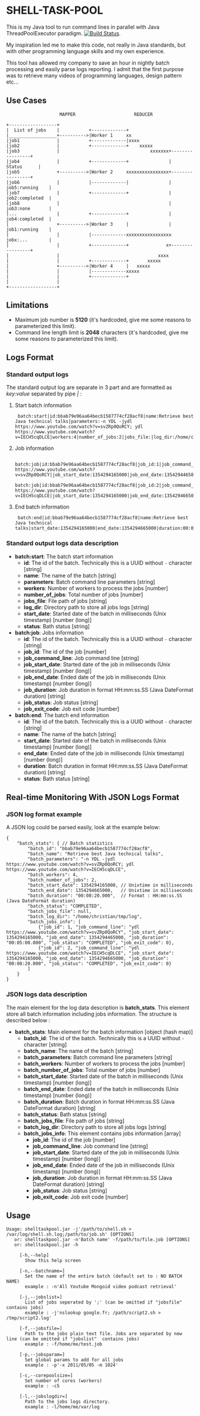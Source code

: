 # SHELL-TASK-POOL
This is my Java tool to run command lines in parallel with Java ThreadPoolExecutor paradigm. [![Build Status](https://secure.travis-ci.org/fenicks/shell-task-pool.png?branch=master)](http://travis-ci.org/fenicks/shell-task-pool).

My inspiration led me to make this code, not really in Java standards, but with other programming language skills and my own experience.

This tool has allowed my company to save an hour in nightly batch processing and easily parse logs reporting.
I admit that the first purpose was to retrieve many videos of programming languages, design pattern etc...

## Use Cases

                        MAPPER                      REDUCER

    +------------------+
    |  List of jobs    |           +-------------+
    |__________________+---------->|Worker 1     xx
    |job1              |           +-------------|xxxx
    |job2              |           +-------------+    xxxxx
    |job3              |                                  xxxxxxx+-----------------+
    |job4              |           +-------------+               |     Status      |
    |job5              +---------->|Worker 2     xxxxxxxxxxxxxxxx+-----------------+
    |job6              |           |-------------|               | job5:running    |
    |job7              |           +-------------+               | job2:completed  |
    |job8              |                                         | job3:none       |
    |...               |           +-------------+               | job4:completed  |
    |                  +---------->|Worker 3     |               | job1:running    |
    |                  |           |-------------xxxxxxxxxxxxxxxxx jobx:...        |
    |                  |           +-------------+              x+-----------------+
    |                  |                                     xxxx
    |                  |           +-------------+       xxxxx
    |                  +---------->|Worker 4     |   xxxxx
    |                  |           |-------------xxxxx
    |                  |           +-------------+
    |                  |
    +------------------+

## Limitations
* Maximum job number is **5120** (it's hardcoded, give me some reasons to parameterized this limit).
* Command line length limit is **2048** characters (it's hardcoded, give me some reasons to parameterized this limit).

## Logs Format
### Standard output logs
The standard output log are separate in 3 part and are formatted as *key:value* separated by pipe *|* :

1. Start batch information

        batch:start|id:bbab79e96aa64becb1587774cf28acf8|name:Retrieve best Java technical talks|parameters:-n YDL -jydl https://www.youtube.com/watch?v=svZRp0QoRCY; ydl https://www.youtube.com/watch?v=IECH5cqDLCE|workers:4|number_of_jobs:2|jobs_file:|log_dir:/home/christian/tmp/log|start_date:1354294165000|status:STARTED

2. Job information

        batch:job|id:bbab79e96aa64becb1587774cf28acf8|job_id:1|job_command_line:ydl https://www.youtube.com/watch?v=svZRp0QoRCY|job_start_date:1354294165000|job_end_date:1354294465000|job_duration:00:05:00.000|job_status:COMPLETED|job_exit_code:0
        batch:job|id:bbab79e96aa64becb1587774cf28acf8|job_id:2|job_command_line:ydl https://www.youtube.com/watch?v=IECH5cqDLCE|job_start_date:1354294165000|job_end_date:1354294665000|job_duration:00:08:20.000|job_status:COMPLETED|job_exit_code:0

3. End batch information

        batch:end|id:bbab79e96aa64becb1587774cf28acf8|name:Retrieve best Java technical talks|start_date:1354294165000|end_date:1354294665000|duration:00:08:20.000|status:COMPLETED

### Standard output logs data description

* **batch:start**: The batch start information
    * **id**: The id of the batch. Technically this is a UUID without `-` character [string]
    * **name**: The name of the batch [string]
    * **parameters**: Batch command line parameters [string]
    * **workers**: Number of workers to process the jobs [number]
    * **number\_of\_jobs**: Total number of jobs [number]
    * **jobs\_file**: File path of jobs [string]
    * **log\_dir**: Directory path to store all jobs logs [string]
    * **start\_date**: Started date of the batch in milliseconds (Unix timestamp) [number (long)]
    * **status**: Bath status [string]
* **batch:job**: Jobs information
    * **id**: The id of the batch. Technically this is a UUID without `-` character [string]
    * **job\_id**: The id of the job [number]
    * **job\_command\_line**: Job command line [string]
    * **job\_start\_date**: Started date of the job in milliseconds (Unix timestamp) [number (long)]
    * **job\_end\_date**: Ended date of the job in milliseconds (Unix timestamp) [number (long)]
    * **job\_duration**: Job duration in format HH:mm:ss.SS (Java DateFormat duration) [string]
    * **job\_status**: Job status [string]
    * **job\_exit\_code**: Job exit code [number]
* **batch:end**: The batch end information
    * **id**: The id of the batch. Technically this is a UUID without `-` character [string]
    * **name**: The name of the batch [string]
    * **start\_date**: Started date of the batch in milliseconds (Unix timestamp) [number (long)]
    * **end\_date**: Ended date of the job in milliseconds (Unix timestamp) [number (long)]
    * **duration**: Batch duration in format HH:mm:ss.SS (Java DateFormat duration) [string]
    * **status**: Bath status [string]

## Real-time Monitoring With JSON Logs Format
### JSON log format example
A JSON log could be parsed easily, look at the example below:

    {
        "batch_stats": { // Batch statistics
            "batch_id": "bbab79e96aa64becb1587774cf28acf8",
            "batch_name": "Retrieve best Java technical talks",
            "batch_parameters": "-n YDL -jydl https://www.youtube.com/watch?v=svZRp0QoRCY; ydl https://www.youtube.com/watch?v=IECH5cqDLCE",
            "batch_workers": 4,
            "batch_number_of_jobs": 2,
            "batch_start_date": 1354294165000, // Unixtime in milliseconds
            "batch_end_date": 1354294665000,   // Unixtime in milliseconds
            "batch_duration": "00:08:20.000",  // Format : HH:mm:ss.SS (Java DateFormat duration)
            "batch_status": "COMPLETED",
            "batch_jobs_file": null,
            "batch_log_dir": "/home/christian/tmp/log",
            "batch_jobs_info": [
                {"job_id": 1, "job_command_line": "ydl https://www.youtube.com/watch?v=svZRp0QoRCY", "job_start_date": 1354294165000, "job_end_date": 1354294465000, "job_duration": "00:05:00.000", "job_status": "COMPLETED", "job_exit_code": 0},
                {"job_id": 2, "job_command_line": "ydl https://www.youtube.com/watch?v=IECH5cqDLCE", "job_start_date": 1354294165000, "job_end_date": 1354294665000, "job_duration": "00:08:20.000", "job_status": "COMPLETED", "job_exit_code": 0}
            ]
        }
    }

### JSON logs data description
The main element for the log data description is **batch\_stats**. This element store all batch information including jobs information.
The structure is described below :

* **batch\_stats**: Main element for the batch information [object (hash map)]
    * **batch\_id**: The id of the batch. Technically this is a UUID without `-` character [string]
    * **batch\_name**: The name of the batch [string]
    * **batch\_parameters**: Batch command line parameters [string]
    * **batch\_workers**: Number of workers to process the jobs [number]
    * **batch\_number\_of\_jobs**: Total number of jobs [number]
    * **batch\_start\_date**: Started date of the batch in milliseconds (Unix timestamp) [number (long)]
    * **batch\_end\_date**: Ended date of the batch in milliseconds (Unix timestamp) [number (long)]
    * **batch\_duration**: Batch duration in format HH:mm:ss.SS (Java DateFormat duration) [string]
    * **batch\_status**: Bath status [string]
    * **batch\_jobs\_file**: File path of jobs [string]
    * **batch\_log\_dir**: Directory path to store all jobs logs [string]
    * **batch\_jobs\_info**: This element contains jobs information [array]
        * **job\_id**: The id of the job [number]
        * **job\_command\_line**: Job command line [string]
        * **job\_start\_date**: Started date of the job in milliseconds (Unix timestamp) [number (long)]
        * **job\_end\_date**: Ended date of the job in milliseconds (Unix timestamp) [number (long)]
        * **job\_duration**: Job duration in format HH:mm:ss.SS (Java DateFormat duration) [string]
        * **job\_status**: Job status [string]
        * **job\_exit\_code**: Job exit code [number]

## Usage

    Usage: shelltaskpool.jar -j'/path/to/shell.sh > /var/log/shell.sh.log;/path/to/job.sh' [OPTIONS]
       or: shelltaskpool.jar -n'Batch name' -f/path/to/file.job [OPTIONS]
       or: shelltaskpool.jar -h

         [-h,--help]
       	   Show this help screen

         [-n,--batchname=]
       	   Set the name of the entire batch (default set to : NO BATCH NAME)
       	   example : -n'All Youtube Mongoid video podcast retrieval'

         [-j,--jobslist=]
       	   List of jobs seperated by ';' (can be omitted if "jobsfile"  contains jobs)
       	   example : -j'nslookup google.fr; /path/script2.sh > /tmp/script2.log'

         [-f,--jobsfile=]
       	   Path to the jobs plain text file. Jobs are separated by new line (can be omitted if "jobslist"  contains jobs)
       	   example : -f/home/me/test.job

         [-p,--jobsparam=]
       	   Set global params to add for all jobs
       	   example : -p'-x 2011/05/05 -m 1024'

         [-c,--corepoolsize=]
       	   Set number of cores (workers)
       	   example : -c5

         [-l,--jobslogdir=]
       	   Path to the jobs logs directory.
       	   example : -l/home/me/var/log

